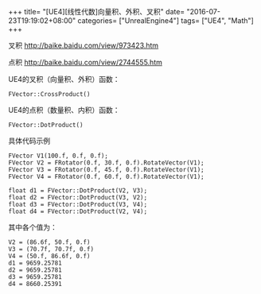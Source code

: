 +++
title= "[UE4][线性代数]向量积、外积、叉积"
date= "2016-07-23T19:19:02+08:00"
categories= ["UnrealEngine4"]
tags= ["UE4", "Math"]
+++


叉积
http://baike.baidu.com/view/973423.htm

点积
http://baike.baidu.com/view/2744555.htm

UE4的叉积（向量积、外积）函数：

    FVector::CrossProduct()

UE4的点积（数量积、内积）函数：

    FVector::DotProduct()


具体代码示例

    FVector V1(100.f, 0.f, 0.f);
    FVector V2 = FRotator(0.f, 30.f, 0.f).RotateVector(V1);
    FVector V3 = FRotator(0.f, 45.f, 0.f).RotateVector(V1);
    FVector V4 = FRotator(0.f, 60.f, 0.f).RotateVector(V1);

    float d1 = FVector::DotProduct(V2, V3);
    float d2 = FVector::DotProduct(V3, V2);
    float d3 = FVector::DotProduct(V3, V4);
    float d4 = FVector::DotProduct(V2, V4);

其中各个值为：

    V2 = (86.6f, 50.f, 0.f)
    V3 = (70.7f, 70.7f, 0.f)
    V4 = (50.f, 86.6f, 0.f)
    d1 = 9659.25781
    d2 = 9659.25781
    d3 = 9659.25781
    d4 = 8660.25391